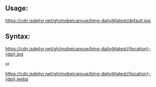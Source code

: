 
## Usage:

https://cdn.jsdelivr.net/gh/mobeicanyue/bing-daily@latest/default.jpg


## Syntax:
https://cdn.jsdelivr.net/gh/mobeicanyue/bing-daily@latest/{location}-{dpi}.jpg

or

https://cdn.jsdelivr.net/gh/mobeicanyue/bing-daily@latest/{location}-{dpi}.webp